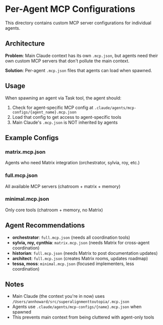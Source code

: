 # Per-Agent MCP Configurations

This directory contains custom MCP server configurations for individual agents.

## Architecture

**Problem**: Main Claude context has its own `.mcp.json`, but agents need their own custom MCP servers that don't pollute the main context.

**Solution**: Per-agent `.mcp.json` files that agents can load when spawned.

## Usage

When spawning an agent via Task tool, the agent should:

1. Check for agent-specific MCP config at `.claude/agents/mcp-configs/{agent_name}.mcp.json`
2. Load that config to get access to agent-specific tools
3. Main Claude's `.mcp.json` is NOT inherited by agents

## Example Configs

### matrix.mcp.json
Agents who need Matrix integration (orchestrator, sylvia, roy, etc.)

### full.mcp.json
All available MCP servers (chatroom + matrix + memory)

### minimal.mcp.json
Only core tools (chatroom + memory, no Matrix)

## Agent Recommendations

- **orchestrator**: `full.mcp.json` (needs all coordination tools)
- **sylvia, roy, cynthia**: `matrix.mcp.json` (needs Matrix for cross-agent coordination)
- **historian**: `full.mcp.json` (needs Matrix to post documentation updates)
- **architect**: `full.mcp.json` (creates Matrix rooms, updates roadmap)
- **tessa, moss**: `minimal.mcp.json` (focused implementers, less coordination)

## Notes

- Main Claude (the context you're in now) uses `/Users/annhoward/src/superalignmenttoutopia/.mcp.json`
- Agents use `.claude/agents/mcp-configs/{name}.mcp.json` when spawned
- This prevents main context from being cluttered with agent-only tools
